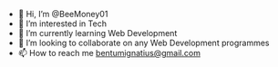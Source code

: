 - 👋 Hi, I’m @BeeMoney01
- 👀 I’m interested in Tech
- 🌱 I’m currently learning Web Development
- 💞️ I’m looking to collaborate on any Web Development programmes
- 📫 How to reach me bentumignatius@gmail.com

<!---
BeeMoney01/BeeMoney01 is a ✨ special ✨ repository because its `README.md` (this file) appears on your GitHub profile.
You can click the Preview link to take a look at your changes.
--->
